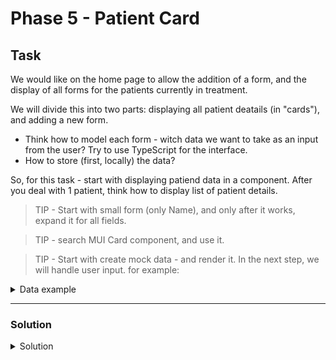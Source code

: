 # Phase 5 - Patient Card

## Task

We would like on the home page to allow the addition of a form, and the display of all forms for the patients currently in treatment.

We will divide this into two parts: displaying all patient deatails (in "cards"), and adding a new form.

- Think how to model each form - witch data we want to take as an input from the user? Try to use TypeScript for the interface.
- How to store (first, locally) the data?

So, for this task - start with displaying patiend data in a component. After you deal with 1 patient, think how to display list of patient details.

> TIP - Start with small form (only Name), and only after it works, expand it for all fields.

> TIP - search MUI Card component, and use it.

> TIP - Start with create mock data - and render it. In the next step, we will handle user input. for example:

<details>
  <summary>Data example</summary>

```ts
const patients: Patient[] = [
  {
    name: "John Doe",
    age: 45,
    gender: "Male",
    height: 180,
    weight: 80,
    bloodPressure: "120/80",
    bloodSugar: "100 mg/dL",
  },
  {
    name: "Jane Smith",
    age: 35,
    gender: "Female",
    height: 165,
    weight: 60,
    bloodPressure: "110/70",
    bloodSugar: "95 mg/dL",
  },
  {
    name: "Bob Brown",
    age: 50,
    gender: "Male",
    height: 175,
    weight: 75,
    bloodPressure: "130/85",
    bloodSugar: "110 mg/dL",
  },
  {
    name: "Alice Green",
    age: 40,
    gender: "Female",
    height: 170,
    weight: 68,
    bloodPressure: "120/75",
    bloodSugar: "105 mg/dL",
  },
];
```

</details>

---

### Solution

<details>
  <summary>Solution</summary>

First, we declare an interface - Patient. You can read about it online or just ask GPT about it :)

So, we created new types.ts file:
types.ts

```ts
export interface Patient {
  name: string;
  age: number;
  gender: string;
  height: number;
  weight: number;
  bloodPressure: string;
  bloodSugar: string;
}
```

PatientCard.tsx

```tsx
// Card.tsx
import React from "react";
import { Card, CardContent, Typography } from "@mui/material";
import { Patient } from "../types";

interface CardProps {
  patient: Patient;
}

export const PatientCard: React.FC<CardProps> = ({ patient }) => {
  return (
    <Card sx={{ width: 300, marginBottom: 2, border: "2px solid grey" }}>
      <CardContent>
        <Typography>Name: {patient.name}</Typography>
        <Typography>Age: {patient.age}</Typography>
        <Typography>Gender: {patient.gender}</Typography>
        <Typography>Height: {patient.height} cm</Typography>
        <Typography>Weight: {patient.weight} kg</Typography>
        <Typography>Blood Pressure: {patient.bloodPressure}</Typography>
        <Typography>Blood Sugar: {patient.bloodSugar}</Typography>
      </CardContent>
    </Card>
  );
};
```

PatientCardList.tsx

We want to redner a list of cards. We can use `{ }` for insert JS/TS code inside React markup, and then use the `.map` function to iterate and render each card.

```tsx
// CardList.tsx
import React from "react";
import { PatientCard } from "./PatientCard";
import { Box } from "@mui/material";
import { Patient } from "../types";

interface CardListProps {
  patients: Patient[];
}

export const PatientCardList: React.FC<CardListProps> = ({ patients }) => {
  return (
    <Box
      sx={{
        display: "flex",
        flexDirection: "row",
        flexWrap: "wrap",
        justifyContent: "space-around",
      }}
    >
      {patients.map((patient, index) => (
        <PatientCard key={index} patient={patient} />
      ))}
    </Box>
  );
};
```

</details>

